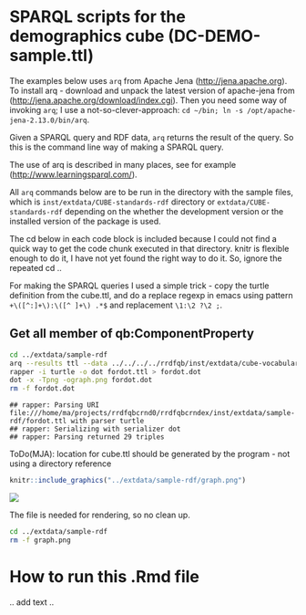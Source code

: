SPARQL scripts for the demographics cube (DC-DEMO-sample.ttl)
=============================================================

The examples below uses `arq` from Apache Jena (<http://jena.apache.org>). To install arq - download and unpack the latest version of apache-jena from (<http://jena.apache.org/download/index.cgi>). Then you need some way of invoking `arq`; I use a not-so-clever-approach: `cd ~/bin; ln -s /opt/apache-jena-2.13.0/bin/arq`.

Given a SPARQL query and RDF data, `arq` returns the result of the query. So this is the command line way of making a SPARQL query.

The use of arq is described in many places, see for example (<http://www.learningsparql.com/>).

All `arq` commands below are to be run in the directory with the sample files, which is `inst/extdata/CUBE-standards-rdf` directory or `extdata/CUBE-standards-rdf` depending on the whether the development version or the installed version of the package is used.

The cd below in each code block is included because I could not find a quick way to get the code chunk executed in that directory. knitr is flexible enough to do it, I have not yet found the right way to do it. So, ignore the repeated cd ..

For making the SPARQL queries I used a simple trick - copy the turtle definition from the cube.ttl, and do a replace regexp in emacs using pattern `+\([^:]+\):\([^ ]+\) .*$` and replacement `\1:\2 ?\2 ;`.

Get all member of qb:ComponentProperty
--------------------------------------

``` bash
cd ../extdata/sample-rdf
arq --results ttl --data ../../../../rrdfqb/inst/extdata/cube-vocabulary-rdf/cube.ttl --query qb-construct-ComponentProperty.rq > fordot.ttl
rapper -i turtle -o dot fordot.ttl > fordot.dot
dot -x -Tpng -ograph.png fordot.dot
rm -f fordot.dot
```

    ## rapper: Parsing URI file:///home/ma/projects/rrdfqbcrnd0/rrdfqbcrndex/inst/extdata/sample-rdf/fordot.ttl with parser turtle
    ## rapper: Serializing with serializer dot
    ## rapper: Parsing returned 29 triples

ToDo(MJA): location for cube.ttl should be generated by the program - not using a directory reference

``` r
knitr::include_graphics("../extdata/sample-rdf/graph.png")
```

![](../extdata/sample-rdf/graph.png)<!-- -->

The file is needed for rendering, so no clean up.

``` bash
cd ../extdata/sample-rdf
rm -f graph.png
```

How to run this .Rmd file
=========================

.. add text ..
